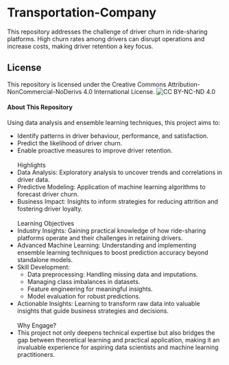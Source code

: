 # Transportation-Company
This repository addresses the challenge of driver churn in ride-sharing platforms. High churn rates among drivers can disrupt operations and increase costs, making driver retention a key focus.

## License
This repository is licensed under the Creative Commons Attribution-NonCommercial-NoDerivs 4.0 International License.
![CC BY-NC-ND 4.0](https://img.shields.io/badge/License-CC%20BY--NC--ND%204.0-lightgrey.svg)

#### About This Repository
Using data analysis and ensemble learning techniques, this project aims to:
- Identify patterns in driver behaviour, performance, and satisfaction.
- Predict the likelihood of driver churn.
- Enable proactive measures to improve driver retention.
<br><br> Highlights
- Data Analysis: Exploratory analysis to uncover trends and correlations in driver data.
- Predictive Modeling: Application of machine learning algorithms to forecast driver churn.
- Business Impact: Insights to inform strategies for reducing attrition and fostering driver loyalty.
<br><br> Learning Objectives
- Industry Insights: Gaining practical knowledge of how ride-sharing platforms operate and their challenges in retaining drivers.
- Advanced Machine Learning: Understanding and implementing ensemble learning techniques to boost prediction accuracy beyond standalone models.
- Skill Development:
  - Data preprocessing: Handling missing data and imputations.
  - Managing class imbalances in datasets.
  - Feature engineering for meaningful insights.
  - Model evaluation for robust predictions.
- Actionable Insights: Learning to transform raw data into valuable insights that guide business strategies and decisions.
<br><br> Why Engage?
- This project not only deepens technical expertise but also bridges the gap between theoretical learning and practical application, making it an invaluable experience for aspiring data scientists and machine learning practitioners.
